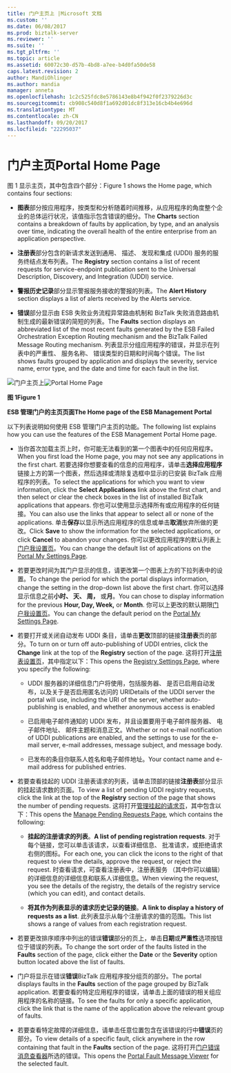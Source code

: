 ```yaml
---
title: 门户主页上 |Microsoft 文档
ms.custom: ''
ms.date: 06/08/2017
ms.prod: biztalk-server
ms.reviewer: ''
ms.suite: ''
ms.tgt_pltfrm: ''
ms.topic: article
ms.assetid: 60072c30-d57b-4bd8-a7ee-b4d0fa50de58
caps.latest.revision: 2
author: MandiOhlinger
ms.author: mandia
manager: anneta
ms.openlocfilehash: 1c2c525fdc8e5786143e8b4f942f0f2379226d3c
ms.sourcegitcommit: cb908c540d8f1a692d01dc8f313e16cb4b4e696d
ms.translationtype: MT
ms.contentlocale: zh-CN
ms.lasthandoff: 09/20/2017
ms.locfileid: "22295037"
---
```

# <a name="portal-home-page"></a><span data-ttu-id="ca25b-102">门户主页</span><span class="sxs-lookup"><span data-stu-id="ca25b-102">Portal Home Page</span></span>
<span data-ttu-id="ca25b-103">图 1 显示主页，其中包含四个部分：</span><span class="sxs-lookup"><span data-stu-id="ca25b-103">Figure 1 shows the Home page, which contains four sections:</span></span>  
  
-   <span data-ttu-id="ca25b-104">**图表**部分按应用程序，按类型和分析随着时间推移，从应用程序的角度整个企业的总体运行状况，该值指示包含错误的细分。</span><span class="sxs-lookup"><span data-stu-id="ca25b-104">The **Charts** section contains a breakdown of faults by application, by type, and an analysis over time, indicating the overall health of the entire enterprise from an application perspective.</span></span>  
  
-   <span data-ttu-id="ca25b-105">**注册表**部分包含的新请求发送到通用、 描述、 发现和集成 (UDDI) 服务的服务终结点发布列表。</span><span class="sxs-lookup"><span data-stu-id="ca25b-105">The **Registry** section contains a list of recent requests for service-endpoint publication sent to the Universal Description, Discovery, and Integration (UDDI) service.</span></span>  
  
-   <span data-ttu-id="ca25b-106">**警报历史记录**部分显示警报服务接收的警报的列表。</span><span class="sxs-lookup"><span data-stu-id="ca25b-106">The **Alert History** section displays a list of alerts received by the Alerts service.</span></span>  
  
-   <span data-ttu-id="ca25b-107">**错误**部分显示由 ESB 失败业务流程异常路由机制和 BizTalk 失败消息路由机制生成的最新错误的简短的列表。</span><span class="sxs-lookup"><span data-stu-id="ca25b-107">The **Faults** section displays an abbreviated list of the most recent faults generated by the ESB Failed Orchestration Exception Routing mechanism and the BizTalk Failed Message Routing mechanism.</span></span> <span data-ttu-id="ca25b-108">列表显示分组应用程序的错误，并显示在列表中的严重性、 服务名称、 错误类型的日期和时间每个错误。</span><span class="sxs-lookup"><span data-stu-id="ca25b-108">The list shows faults grouped by application and displays the severity, service name, error type, and the date and time for each fault in the list.</span></span>  
  
 <span data-ttu-id="ca25b-109">![门户主页上](../esb-toolkit/media/portalhomepage.gif "PortalHomePage")</span><span class="sxs-lookup"><span data-stu-id="ca25b-109">![Portal Home Page](../esb-toolkit/media/portalhomepage.gif "PortalHomePage")</span></span>  
  
 <span data-ttu-id="ca25b-110">**图 1**</span><span class="sxs-lookup"><span data-stu-id="ca25b-110">**Figure 1**</span></span>  
  
 <span data-ttu-id="ca25b-111">**ESB 管理门户的主页页面**</span><span class="sxs-lookup"><span data-stu-id="ca25b-111">**The Home page of the ESB Management Portal**</span></span>  
  
 <span data-ttu-id="ca25b-112">以下列表说明如何使用 ESB 管理门户主页的功能。</span><span class="sxs-lookup"><span data-stu-id="ca25b-112">The following list explains how you can use the features of the ESB Management Portal Home page.</span></span>  
  
-   <span data-ttu-id="ca25b-113">当你首次加载主页上时，你可能无法看到的第一个图表中的任何应用程序。</span><span class="sxs-lookup"><span data-stu-id="ca25b-113">When you first load the Home page, you may not see any applications in the first chart.</span></span> <span data-ttu-id="ca25b-114">若要选择你想要查看的信息的应用程序，请单击**选择应用程序**链接上方的第一个图表，然后选择或清除复选框中显示的已安装 BizTalk 应用程序的列表。</span><span class="sxs-lookup"><span data-stu-id="ca25b-114">To select the applications for which you want to view information, click the **Select Applications** link above the first chart, and then select or clear the check boxes in the list of installed BizTalk applications that appears.</span></span> <span data-ttu-id="ca25b-115">你也可以使用显示选择所有或应用程序的任何链接。</span><span class="sxs-lookup"><span data-stu-id="ca25b-115">You can also use the links that appear to select all or none of the applications.</span></span> <span data-ttu-id="ca25b-116">单击**保存**以显示所选应用程序的信息或单击**取消**放弃所做的更改。</span><span class="sxs-lookup"><span data-stu-id="ca25b-116">Click **Save** to show the information for the selected applications, or click **Cancel** to abandon your changes.</span></span> <span data-ttu-id="ca25b-117">你可以更改应用程序的默认列表上[门户我设置页](../esb-toolkit/portal-my-settings-page.md)。</span><span class="sxs-lookup"><span data-stu-id="ca25b-117">You can change the default list of applications on the [Portal My Settings Page](../esb-toolkit/portal-my-settings-page.md).</span></span>  
  
-   <span data-ttu-id="ca25b-118">若要更改时间为其门户显示的信息，请更改第一个图表上方的下拉列表中的设置。</span><span class="sxs-lookup"><span data-stu-id="ca25b-118">To change the period for which the portal displays information, change the setting in the drop-down list above the first chart.</span></span> <span data-ttu-id="ca25b-119">你可以选择显示信息之前**小时、 天、 周，** 或**月**。</span><span class="sxs-lookup"><span data-stu-id="ca25b-119">You can chose to display information for the previous **Hour, Day, Week,** or **Month**.</span></span> <span data-ttu-id="ca25b-120">你可以上更改的默认期限[门户我设置页](../esb-toolkit/portal-my-settings-page.md)。</span><span class="sxs-lookup"><span data-stu-id="ca25b-120">You can change the default period on the [Portal My Settings Page](../esb-toolkit/portal-my-settings-page.md).</span></span>  
  
-   <span data-ttu-id="ca25b-121">若要打开或关闭自动发布 UDDI 条目，请单击**更改**顶部的链接**注册表**页的部分。</span><span class="sxs-lookup"><span data-stu-id="ca25b-121">To turn on or turn off auto-publishing of UDDI entries, click the **Change** link at the top of the **Registry** section of the page.</span></span> <span data-ttu-id="ca25b-122">这将打开[注册表设置页](../esb-toolkit/registry-settings-page.md)，其中指定以下：</span><span class="sxs-lookup"><span data-stu-id="ca25b-122">This opens the [Registry Settings Page](../esb-toolkit/registry-settings-page.md), where you specify the following:</span></span>  
  
    -   <span data-ttu-id="ca25b-123">UDDI 服务器的详细信息门户将使用，包括服务器、 是否已启用自动发布，以及关于是否启用匿名访问的 URI</span><span class="sxs-lookup"><span data-stu-id="ca25b-123">Details of the UDDI server the portal will use, including the URI of the server, whether auto-publishing is enabled, and whether anonymous access is enabled</span></span>  
  
    -   <span data-ttu-id="ca25b-124">已启用电子邮件通知的 UDDI 发布，并且设置要用于电子邮件服务器、 电子邮件地址、 邮件主题和消息正文。</span><span class="sxs-lookup"><span data-stu-id="ca25b-124">Whether or not e-mail notification of UDDI publications are enabled, and the settings to use for the e-mail server, e-mail addresses, message subject, and message body.</span></span>  
  
    -   <span data-ttu-id="ca25b-125">已发布的条目你联系人姓名和电子邮件地址。</span><span class="sxs-lookup"><span data-stu-id="ca25b-125">Your contact name and e-mail address for published entries.</span></span>  
  
-   <span data-ttu-id="ca25b-126">若要查看挂起的 UDDI 注册表请求的列表，请单击顶部的链接**注册表**部分显示的挂起请求数的页面。</span><span class="sxs-lookup"><span data-stu-id="ca25b-126">To view a list of pending UDDI registry requests, click the link at the top of the **Registry** section of the page that shows the number of pending requests.</span></span> <span data-ttu-id="ca25b-127">这将打开[管理挂起的请求页](../esb-toolkit/manage-pending-requests-page.md)，其中包含以下：</span><span class="sxs-lookup"><span data-stu-id="ca25b-127">This opens the [Manage Pending Requests Page](../esb-toolkit/manage-pending-requests-page.md), which contains the following:</span></span>  
  
    -   <span data-ttu-id="ca25b-128">**挂起的注册请求的列表**。</span><span class="sxs-lookup"><span data-stu-id="ca25b-128">**A list of pending registration requests**.</span></span> <span data-ttu-id="ca25b-129">对于每个链接，您可以单击该请求，以查看详细信息、 批准请求，或拒绝请求右侧的图标。</span><span class="sxs-lookup"><span data-stu-id="ca25b-129">For each one, you can click the icons to the right of that request to view the details, approve the request, or reject the request.</span></span> <span data-ttu-id="ca25b-130">时查看请求，可查看注册表中，注册表服务 （其中你可以编辑） 的详细信息的详细信息和联系人详细信息。</span><span class="sxs-lookup"><span data-stu-id="ca25b-130">When viewing the request, you see the details of the registry, the details of the registry service (which you can edit), and contact details.</span></span>  
  
    -   <span data-ttu-id="ca25b-131">**将其作为列表显示的请求历史记录的链接**。</span><span class="sxs-lookup"><span data-stu-id="ca25b-131">**A link to display a history of requests as a list**.</span></span> <span data-ttu-id="ca25b-132">此列表显示从每个注册请求的值的范围。</span><span class="sxs-lookup"><span data-stu-id="ca25b-132">This list shows a range of values from each registration request.</span></span>  
  
-   <span data-ttu-id="ca25b-133">若要更改排序顺序中列出的错误**错误**部分的页上，单击**日期**或**严重性**选项按钮位于错误的列表。</span><span class="sxs-lookup"><span data-stu-id="ca25b-133">To change the sort order of the faults listed in the **Faults** section of the page, click either the **Date** or the **Severity** option button located above the list of faults.</span></span>  
  
-   <span data-ttu-id="ca25b-134">门户将显示在错误**错误**BizTalk 应用程序按分组页的部分。</span><span class="sxs-lookup"><span data-stu-id="ca25b-134">The portal displays faults in the **Faults** section of the page grouped by BizTalk application.</span></span> <span data-ttu-id="ca25b-135">若要查看的特定应用程序的错误，请单击上面的错误的相关组应用程序的名称的链接。</span><span class="sxs-lookup"><span data-stu-id="ca25b-135">To see the faults for only a specific application, click the link that is the name of the application above the relevant group of faults.</span></span>  
  
-   <span data-ttu-id="ca25b-136">若要查看特定故障的详细信息，请单击任意位置包含在该错误的行中**错误**页的部分。</span><span class="sxs-lookup"><span data-stu-id="ca25b-136">To view details of a specific fault, click anywhere in the row containing that fault in the **Faults** section of the page.</span></span> <span data-ttu-id="ca25b-137">这将打开[门户错误消息查看器](../esb-toolkit/portal-fault-message-viewer.md)所选的错误。</span><span class="sxs-lookup"><span data-stu-id="ca25b-137">This opens the [Portal Fault Message Viewer](../esb-toolkit/portal-fault-message-viewer.md) for the selected fault.</span></span>